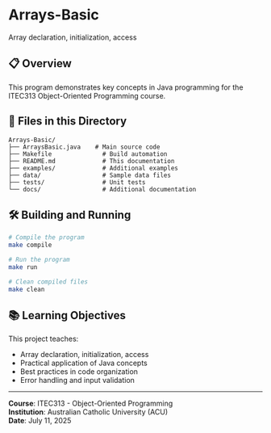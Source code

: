 # Arrays-Basic

Array declaration, initialization, access

## 📋 Overview

This program demonstrates key concepts in Java programming for the ITEC313 Object-Oriented Programming course.

## 📁 Files in this Directory

```
Arrays-Basic/
├── ArraysBasic.java    # Main source code
├── Makefile              # Build automation
├── README.md             # This documentation
├── examples/             # Additional examples
├── data/                 # Sample data files
├── tests/                # Unit tests
└── docs/                 # Additional documentation
```

## 🛠 Building and Running

```bash
# Compile the program
make compile

# Run the program
make run

# Clean compiled files
make clean
```

## 📚 Learning Objectives

This project teaches:
- Array declaration, initialization, access
- Practical application of Java concepts
- Best practices in code organization
- Error handling and input validation

---

**Course**: ITEC313 - Object-Oriented Programming  
**Institution**: Australian Catholic University (ACU)  
**Date**: July 11, 2025
